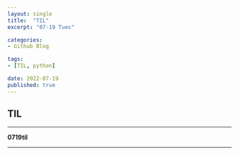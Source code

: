 ```yaml
---
layout: single
title:  "TIL"
excerpt: "07-19 Tues"

categories:
- Github Blog

tags:
- [TIL, python]

date: 2022-07-19
published: true
---
```


## TIL
---
**0719til**


---
